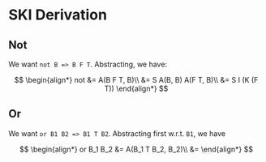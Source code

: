 # SKI Derivation

## Not

We want `not B => B F T`. Abstracting, we have:

$$
\begin{align*}
not &= A(B F T, B)\\
&= S A(B, B) A(F T, B)\\
&= S I (K (F T))
\end{align*}
$$

## Or

We want `or B1 B2 => B1 T B2`. Abstracting first w.r.t. `B1`, we have

$$
\begin{align*}
or B_1 B_2 &= A(B_1 T B_2, B_2)\\
&= 
\end{align*}
$$